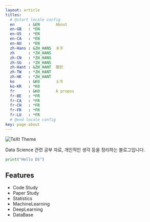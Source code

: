 ```yaml
---
layout: article
titles:
  # @start locale config
  en      : &EN       About
  en-GB   : *EN
  en-US   : *EN
  en-CA   : *EN
  en-AU   : *EN
  zh-Hans : &ZH_HANS  关于
  zh      : *ZH_HANS
  zh-CN   : *ZH_HANS
  zh-SG   : *ZH_HANS
  zh-Hant : &ZH_HANT  關於
  zh-TW   : *ZH_HANT
  zh-HK   : *ZH_HANT
  ko      : &KO       소개
  ko-KR   : *KO
  fr      : &KO       À propos
  fr-BE   : *FR
  fr-CA   : *FR
  fr-CH   : *FR
  fr-FR   : *FR
  fr-LU   : *FR
  # @end locale config
key: page-about
---
```


![TeXt Theme](https://www.google.com/url?sa=i&source=images&cd=&ved=2ahUKEwiinbnprsblAhWZMd4KHa7_AJUQjRx6BAgBEAQ&url=https%3A%2F%2Fwww.wallpaperflare.com%2Fbrown-and-black-cat-cat-landscape-mountains-water-wallpaper-237696&psig=AOvVaw01klHnjvdteXXClvDJ2fnE&ust=1572606751027408)

Data Science 관련 공부 자료, 개인적인 생각 등을 정리하는 블로그입니다.

```python
print("Hello DS")
```

## Features

- Code Study
- Paper Study
- Statistics
- MachineLearning
- DeepLearning
- DataBase
